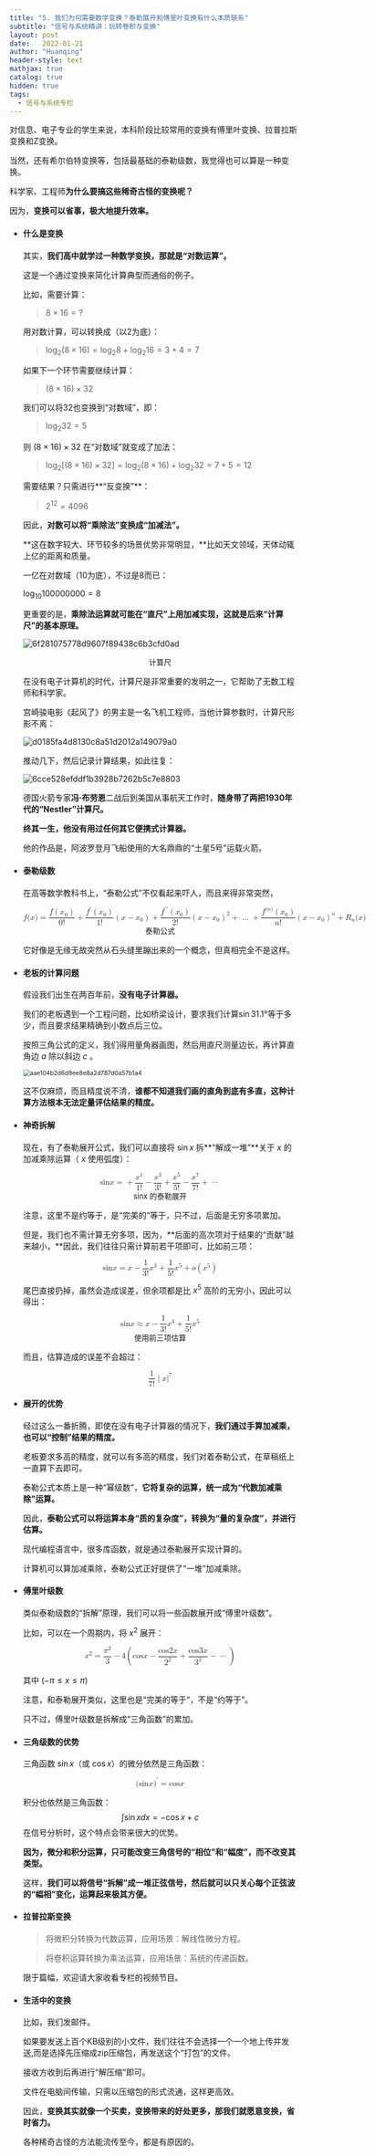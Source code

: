 ```yaml
---
title: "5. 我们为何需要数学变换？泰勒展开和傅里叶变换有什么本质联系"
subtitle: "信号与系统精讲：玩转卷积与变换"
layout: post
date:   2022-01-21
author: "Huanqing"
header-style: text
mathjax: true
catalog: true
hidden: true
tags:
  - 信号与系统专栏
---
```


对信息、电子专业的学生来说，本科阶段比较常用的变换有傅里叶变换、拉普拉斯变换和Z变换。

当然，还有希尔伯特变换等，包括最基础的泰勒级数，我觉得也可以算是一种变换。

科学家、工程师**为什么要搞这些稀奇古怪的变换呢？**

因为，**变换可以省事，极大地提升效率。**

- #### 什么是变换

  其实，**我们高中就学过一种数学变换，那就是“对数运算”。**

  这是一个通过变换来简化计算典型而通俗的例子。

  比如，需要计算：

  >  $8 \times 16 = ?$ 

  用对数计算，可以转换成（以2为底）：

  >  $\log _{2}(8 \times 16)=\log _{2} 8+\log _{2} 16=3+4=7$ 

  如果下一个环节需要继续计算：

  >  $(8 \times 16) \times 32$ 

  我们可以将32也变换到“对数域”，即：

  >  $\log _{2}32=5$ 

  则 $(8 \times 16) \times 32$ 在“对数域”就变成了加法：

  >  $\log _{2}[(8 \times 16) \times 32]=\log _{2}(8 \times 16)+\log _{2}32=7+5=12$ 

  需要结果？只需进行**“反变换”**：

  >  $2^{12}=4096$ 

  因此，**对数可以将“乘除法”变换成“加减法”。**

  **这在数字较大、环节较多的场景优势非常明显，**比如天文领域，天体动辄上亿的距离和质量。

  一亿在对数域（10为底），不过是8而已：

   $\log _{10}100000000=8$ 

  更重要的是，**乘除法运算就可能在“直尺”上用加减实现，这就是后来“计算尺”的基本原理。**

  

  ![6f281075778d9607f89438c6b3cfd0ad](https://gitee.com/hawkingwu/PicGo/raw/master/6f281075778d9607f89438c6b3cfd0ad.jpg)

   <center><font size="2">计算尺</font></center> 

  在没有电子计算机的时代，计算尺是非常重要的发明之一，它帮助了无数工程师和科学家。

  宫崎骏电影《起风了》的男主是一名飞机工程师，当他计算参数时，计算尺形影不离：

  ![d0185fa4d8130c8a51d2012a149079a0](https://gitee.com/hawkingwu/PicGo/raw/master/d0185fa4d8130c8a51d2012a149079a0.jpg)

  推动几下，然后记录计算结果，如此往复：

  ![6cce528efddf1b3928b7262b5c7e8803](https://gitee.com/hawkingwu/PicGo/raw/master/6cce528efddf1b3928b7262b5c7e8803.jpg)

  德国火箭专家**冯·布劳恩**二战后到美国从事航天工作时，**随身带了两把1930年代的“Nestler”计算尺。**

  **终其一生，他没有用过任何其它便携式计算器。**

  他的作品是，阿波罗登月飞船使用的大名鼎鼎的“土星5号”运载火箭。

  

- #### 泰勒级数

  在高等数学教科书上，“泰勒公式”不仅看起来吓人，而且来得非常突然，

  <math xmlns="http://www.w3.org/1998/Math/MathML" display="block">
    <mi>f</mi>
    <mo stretchy="false">(</mo>
    <mi>x</mi>
    <mo stretchy="false">)</mo>
    <mo>=</mo>
    <mfrac>
      <mrow>
        <mi>f</mi>
        <mrow data-mjx-texclass="INNER">
          <mo data-mjx-texclass="OPEN">(</mo>
          <msub>
            <mi>x</mi>
            <mrow>
              <mn>0</mn>
            </mrow>
          </msub>
          <mo data-mjx-texclass="CLOSE">)</mo>
        </mrow>
      </mrow>
      <mrow>
        <mn>0</mn>
        <mo>!</mo>
      </mrow>
    </mfrac>
    <mo>+</mo>
    <mfrac>
      <mrow>
        <msup>
          <mi>f</mi>
          <mrow>
            <mi data-mjx-alternate="1" mathvariant="normal">′</mi>
          </mrow>
        </msup>
        <mrow data-mjx-texclass="INNER">
          <mo data-mjx-texclass="OPEN">(</mo>
          <msub>
            <mi>x</mi>
            <mrow>
              <mn>0</mn>
            </mrow>
          </msub>
          <mo data-mjx-texclass="CLOSE">)</mo>
        </mrow>
      </mrow>
      <mrow>
        <mn>1</mn>
        <mo>!</mo>
      </mrow>
    </mfrac>
    <mrow data-mjx-texclass="INNER">
      <mo data-mjx-texclass="OPEN">(</mo>
      <mi>x</mi>
      <mo>−</mo>
      <msub>
        <mi>x</mi>
        <mrow>
          <mn>0</mn>
        </mrow>
      </msub>
      <mo data-mjx-texclass="CLOSE">)</mo>
    </mrow>
    <mo>+</mo>
    <mfrac>
      <mrow>
        <msup>
          <mi>f</mi>
          <mrow>
            <mi data-mjx-alternate="1" mathvariant="normal">′</mi>
            <mi data-mjx-alternate="1" mathvariant="normal">′</mi>
          </mrow>
        </msup>
        <mrow data-mjx-texclass="INNER">
          <mo data-mjx-texclass="OPEN">(</mo>
          <msub>
            <mi>x</mi>
            <mrow>
              <mn>0</mn>
            </mrow>
          </msub>
          <mo data-mjx-texclass="CLOSE">)</mo>
        </mrow>
      </mrow>
      <mrow>
        <mn>2</mn>
        <mo>!</mo>
      </mrow>
    </mfrac>
    <msup>
      <mrow data-mjx-texclass="INNER">
        <mo data-mjx-texclass="OPEN">(</mo>
        <mi>x</mi>
        <mo>−</mo>
        <msub>
          <mi>x</mi>
          <mrow>
            <mn>0</mn>
          </mrow>
        </msub>
        <mo data-mjx-texclass="CLOSE">)</mo>
      </mrow>
      <mrow>
        <mn>2</mn>
      </mrow>
    </msup>
    <mo>+</mo>
    <mo>…</mo>
    <mo>+</mo>
    <mfrac>
      <mrow>
        <msup>
          <mi>f</mi>
          <mrow>
            <mo stretchy="false">(</mo>
            <mi>n</mi>
            <mo stretchy="false">)</mo>
          </mrow>
        </msup>
        <mrow data-mjx-texclass="INNER">
          <mo data-mjx-texclass="OPEN">(</mo>
          <msub>
            <mi>x</mi>
            <mrow>
              <mn>0</mn>
            </mrow>
          </msub>
          <mo data-mjx-texclass="CLOSE">)</mo>
        </mrow>
      </mrow>
      <mrow>
        <mi>n</mi>
        <mo>!</mo>
      </mrow>
    </mfrac>
    <msup>
      <mrow data-mjx-texclass="INNER">
        <mo data-mjx-texclass="OPEN">(</mo>
        <mi>x</mi>
        <mo>−</mo>
        <msub>
          <mi>x</mi>
          <mrow>
            <mn>0</mn>
          </mrow>
        </msub>
        <mo data-mjx-texclass="CLOSE">)</mo>
      </mrow>
      <mrow>
        <mi>n</mi>
      </mrow>
    </msup>
    <mo>+</mo>
    <msub>
      <mi>R</mi>
      <mrow>
        <mi>n</mi>
      </mrow>
    </msub>
    <mo stretchy="false">(</mo>
    <mi>x</mi>
    <mo stretchy="false">)</mo>
  </math>

   <center><font size="2">泰勒公式</font></center> 

  它好像是无缘无故突然从石头缝里蹦出来的一个概念，但真相完全不是这样。

  

- #### 老板的计算问题

  假设我们出生在两百年前，**没有电子计算器。**

  我们的老板遇到一个工程问题，比如桥梁设计，要求我们计算$\sin31.1°$等于多少，而且要求结果精确到小数点后三位。

  按照三角公式的定义，我们得用量角器画图，然后用直尺测量边长，再计算直角边 $a$ 除以斜边 $c$ 。

  <img src="https://gitee.com/hawkingwu/PicGo/raw/master/aae104b2d6d9ee8e8a2d787d0a57b1a4.jpg" alt="aae104b2d6d9ee8e8a2d787d0a57b1a4" style="zoom: 75%;" />

  这不仅麻烦，而且精度说不清，**谁都不知道我们画的直角到底有多直，这种计算方法根本无法定量评估结果的精度。**

  

- #### 神奇拆解

  现在，有了泰勒展开公式，我们可以直接将 $\sin x$ 拆**“解成一堆”**关于 $x$ 的加减乘除运算（ $x$ 使用弧度）：

  <math xmlns="http://www.w3.org/1998/Math/MathML" display="block">
    <mi>sin</mi>
    <mo data-mjx-texclass="NONE">⁡</mo>
    <mi>x</mi>
    <mo>=</mo>
    <mo>+</mo>
    <mfrac>
      <msup>
        <mi>x</mi>
        <mrow>
          <mn>1</mn>
        </mrow>
      </msup>
      <mrow>
        <mn>1</mn>
        <mo>!</mo>
      </mrow>
    </mfrac>
    <mo>−</mo>
    <mfrac>
      <msup>
        <mi>x</mi>
        <mrow>
          <mn>3</mn>
        </mrow>
      </msup>
      <mrow>
        <mn>3</mn>
        <mo>!</mo>
      </mrow>
    </mfrac>
    <mo>+</mo>
    <mfrac>
      <msup>
        <mi>x</mi>
        <mrow>
          <mn>5</mn>
        </mrow>
      </msup>
      <mrow>
        <mn>5</mn>
        <mo>!</mo>
      </mrow>
    </mfrac>
    <mo>−</mo>
    <mfrac>
      <msup>
        <mi>x</mi>
        <mrow>
          <mn>7</mn>
        </mrow>
      </msup>
      <mrow>
        <mn>7</mn>
        <mo>!</mo>
      </mrow>
    </mfrac>
    <mo>+</mo>
    <mo>⋯</mo>
  </math>

   <center><font size="2">sinx 的泰勒展开</font></center> 

  注意，这里不是约等于，是“完美的”等于，只不过，后面是无穷多项累加。

  但是，我们也不需计算无穷多项，因为，**后面的高次项对于结果的“贡献”越来越小，**因此，我们往往只需计算前若干项即可，比如前三项：

  <math xmlns="http://www.w3.org/1998/Math/MathML" display="block">
    <mi>sin</mi>
    <mo data-mjx-texclass="NONE">⁡</mo>
    <mi>x</mi>
    <mo>=</mo>
    <mi>x</mi>
    <mo>−</mo>
    <mfrac>
      <mn>1</mn>
      <mrow>
        <mn>3</mn>
        <mo>!</mo>
      </mrow>
    </mfrac>
    <msup>
      <mi>x</mi>
      <mrow>
        <mn>3</mn>
      </mrow>
    </msup>
    <mo>+</mo>
    <mfrac>
      <mn>1</mn>
      <mrow>
        <mn>5</mn>
        <mo>!</mo>
      </mrow>
    </mfrac>
    <msup>
      <mi>x</mi>
      <mrow>
        <mn>5</mn>
      </mrow>
    </msup>
    <mo>+</mo>
    <mi>o</mi>
    <mrow data-mjx-texclass="INNER">
      <mo data-mjx-texclass="OPEN">(</mo>
      <msup>
        <mi>x</mi>
        <mrow>
          <mn>5</mn>
        </mrow>
      </msup>
      <mo data-mjx-texclass="CLOSE">)</mo>
    </mrow>
  </math>

  尾巴直接扔掉，虽然会造成误差，但余项都是比 $x^5$ 高阶的无穷小，因此可以得出：

  <math xmlns="http://www.w3.org/1998/Math/MathML" display="block">
    <mi>sin</mi>
    <mo data-mjx-texclass="NONE">⁡</mo>
    <mi>x</mi>
    <mo>≈</mo>
    <mi>x</mi>
    <mo>−</mo>
    <mfrac>
      <mn>1</mn>
      <mrow>
        <mn>3</mn>
        <mo>!</mo>
      </mrow>
    </mfrac>
    <msup>
      <mi>x</mi>
      <mrow>
        <mn>3</mn>
      </mrow>
    </msup>
    <mo>+</mo>
    <mfrac>
      <mn>1</mn>
      <mrow>
        <mn>5</mn>
        <mo>!</mo>
      </mrow>
    </mfrac>
    <msup>
      <mi>x</mi>
      <mrow>
        <mn>5</mn>
      </mrow>
    </msup>
  </math>

    <center><font size="2">使用前三项估算</font></center> 

  而且，估算造成的误差不会超过：

  <math xmlns="http://www.w3.org/1998/Math/MathML" display="block">
    <mfrac>
      <mn>1</mn>
      <mrow>
        <mn>7</mn>
        <mo>!</mo>
      </mrow>
    </mfrac>
    <mrow>
      <mo stretchy="false">|</mo>
    </mrow>
    <mi>x</mi>
    <msup>
      <mo stretchy="false">|</mo>
      <mrow>
        <mn>7</mn>
      </mrow>
    </msup>
  </math>

  

- #### 展开的优势

  经过这么一番折腾，即使在没有电子计算器的情况下，**我们通过手算加减乘，也可以“控制”结果的精度。**

  老板要求多高的精度，就可以有多高的精度，我们对着泰勒公式，在草稿纸上一直算下去即可。

  泰勒公式本质上是一种“幂级数”，**它将复杂的运算，统一成为“代数加减乘除”运算。**

  因此，**泰勒公式可以将运算本身“质的复杂度”，转换为“量的复杂度”，并进行估算。**

  现代编程语言中，很多库函数，就是通过泰勒展开实现计算的。

  计算机可以算加减乘除，泰勒公式正好提供了“一堆”加减乘除。



- #### 傅里叶级数

  类似泰勒级数的“拆解”原理，我们可以将一些函数展开成“傅里叶级数”。

  比如，可以在一个周期内，将 $x^2$ 展开：
  
  <math xmlns="http://www.w3.org/1998/Math/MathML" display="block">
    <msup>
      <mi>x</mi>
      <mrow>
        <mn>2</mn>
      </mrow>
    </msup>
    <mo>=</mo>
    <mfrac>
      <msup>
        <mi>π</mi>
        <mrow>
          <mn>2</mn>
        </mrow>
      </msup>
      <mn>3</mn>
    </mfrac>
    <mo>−</mo>
    <mn>4</mn>
    <mrow data-mjx-texclass="INNER">
      <mo data-mjx-texclass="OPEN">(</mo>
      <mi>cos</mi>
      <mo data-mjx-texclass="NONE">⁡</mo>
      <mi>x</mi>
      <mo>−</mo>
      <mfrac>
        <mrow>
          <mi>cos</mi>
          <mo data-mjx-texclass="NONE">⁡</mo>
          <mn>2</mn>
          <mi>x</mi>
        </mrow>
        <msup>
          <mn>2</mn>
          <mrow>
            <mn>2</mn>
          </mrow>
        </msup>
      </mfrac>
      <mo>+</mo>
      <mfrac>
        <mrow>
          <mi>cos</mi>
          <mo data-mjx-texclass="NONE">⁡</mo>
          <mn>3</mn>
          <mi>x</mi>
        </mrow>
        <msup>
          <mn>3</mn>
          <mrow>
            <mn>2</mn>
          </mrow>
        </msup>
      </mfrac>
      <mo>−</mo>
      <mo>⋯</mo>
      <mo data-mjx-texclass="CLOSE">)</mo>
    </mrow>
  </math>
  
  其中 $(-\pi \leq x \leq \pi)$ 
  
  注意，和泰勒展开类似，这里也是“完美的等于“，不是“约等于”。
  
  只不过，傅里叶级数是拆解成“三角函数”的累加。
  
  
  
- #### 三角级数的优势

  三角函数 $\sin x$（或 $\cos x$）的微分依然是三角函数：
  
  <math xmlns="http://www.w3.org/1998/Math/MathML" display="block">
  <mo stretchy="false">(</mo>
  <mi>sin</mi>
  <mo data-mjx-texclass="NONE">&#x2061;</mo>
  <mi>x</mi>
  <msup>
    <mo stretchy="false">)</mo>
    <mrow data-mjx-texclass="ORD">
      <mi data-mjx-alternate="1">&#x2032;</mi>
    </mrow>
  </msup>
  <mo>=</mo>
  <mi>cos</mi>
  <mo data-mjx-texclass="NONE">&#x2061;</mo>
  <mi>x</mi>

  积分也依然是三角函数：
  $$
  \int \sin x d x=-\cos x+c
  $$
  在信号分析时，这个特点会带来很大的优势。

  **因为，微分和积分运算，只可能改变三角信号的“相位”和“幅度”，而不改变其类型。**

  这样，**我们可以将信号“拆解”成一堆正弦信号，然后就可以只关心每个正弦波的“幅相”变化，运算起来极其方便。**

  

- #### 拉普拉斯变换

  > 将微积分转换为代数运算，应用场景：解线性微分方程。

  > 将卷积运算转换为乘法运算，应用场景：系统的传递函数。

  限于篇幅，欢迎请大家收看专栏的视频节目。

  

- #### 生活中的变换

  比如，我们发邮件。

  如果要发送上百个KB级别的小文件，我们往往不会选择一个一个地上传并发送,而是选择先压缩成zip压缩包，再发送这个“打包”的文件。

  接收方收到后再进行“解压缩”即可。

  文件在电脑间传输，只需以压缩包的形式流通，这样更高效。

  因此，**变换其实就像一个买卖，变换带来的好处更多，那我们就愿意变换，省时省力。**

  各种稀奇古怪的方法能流传至今，都是有原因的。

  

